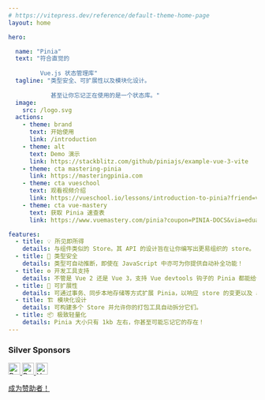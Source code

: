 ```yaml
---
# https://vitepress.dev/reference/default-theme-home-page
layout: home

hero:

  name: "Pinia"
  text: "符合直觉的
  
         Vue.js 状态管理库"
  tagline: "类型安全、可扩展性以及模块化设计。
  
            甚至让你忘记正在使用的是一个状态库。"
  image:
    src: /logo.svg
  actions:
    - theme: brand
      text: 开始使用
      link: /introduction
    - theme: alt
      text: Demo 演示
      link: https://stackblitz.com/github/piniajs/example-vue-3-vite
    - theme: cta mastering-pinia
      link: https://masteringpinia.com
    - theme: cta vueschool
      text: 观看视频介绍
      link: https://vueschool.io/lessons/introduction-to-pinia?friend=vuerouter&utm_source=pinia&utm_medium=link&utm_campaign=homepage
    - theme: cta vue-mastery
      text: 获取 Pinia 速查表
      link: https://www.vuemastery.com/pinia?coupon=PINIA-DOCS&via=eduardo

features:
  - title: 💡 所见即所得
    details: 与组件类似的 Store。其 API 的设计旨在让你编写出更易组织的 store。
  - title: 🔑 类型安全
    details: 类型可自动推断，即使在 JavaScript 中亦可为你提供自动补全功能！
  - title: ⚙️ 开发工具支持
    details: 不管是 Vue 2 还是 Vue 3，支持 Vue devtools 钩子的 Pinia 都能给你更好的开发体验。
  - title: 🔌 可扩展性
    details: 可通过事务、同步本地存储等方式扩展 Pinia，以响应 store 的变更以及 action。
  - title: 🏗 模块化设计
    details: 可构建多个 Store 并允许你的打包工具自动拆分它们。
  - title: 📦 极致轻量化
    details: Pinia 大小只有 1kb 左右，你甚至可能忘记它的存在！
---
```



<div data-v-3581b5a0="" class="sponsors_outer">
    <div data-v-3581b5a0="">
      <h3 data-v-a600e76f="">Silver Sponsors</h3>
      <p data-v-a600e76f="">
        <a data-v-a600e76f="" href="https://route4me.com"
           title="Route Optimizer and Route Planner Software" target="_blank"
           rel="sponsored noopener" class="sponsor_wrapper">
          <img data-v-a600e76f="" src="https://posva-sponsors.pages.dev/logos/route4me.png" class=""
               alt="Route Optimizer and Route Planner Software" style="height: 24px;">
        </a>
        <a data-v-a600e76f="" href="https://www.prefect.io/" title="Prefect" target="_blank" rel="sponsored noopener"
           class="sponsor_wrapper">
          <img data-v-a600e76f="" src="https://posva-sponsors.pages.dev/logos/prefectlogo-light.svg" class=""
               alt="Prefect" style="height: 24px;">
        </a>
        <a data-v-a600e76f="" href="https://www.vuemastery.com/" title="VueMastery" target="_blank"
           rel="sponsored noopener" class="sponsor_wrapper">
          <img data-v-a600e76f="" src="https://posva-sponsors.pages.dev/logos/vuemastery-light.svg" class=""
               alt="VueMastery" style="height: 24px;">
        </a>
      </p>
      <div data-v-3581b5a0="" class="cta">
        <a data-v-3581b5a0="" class="become-sponsor" href="https://github.com/sponsors/posva">成为赞助者！</a>
      </div>
    </div>
</div>

